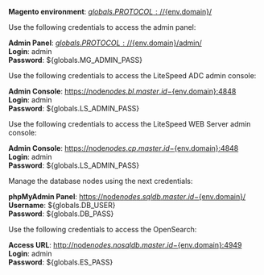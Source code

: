 **Magento environment**: [${globals.PROTOCOL}://${env.domain}/](${globals.PROTOCOL}://${env.domain}/)

Use the following credentials to access the admin panel:

**Admin Panel**: [${globals.PROTOCOL}://${env.domain}/admin/](${globals.PROTOCOL}://${env.domain}/admin/)  
**Login**: admin  
**Password**: ${globals.MG_ADMIN_PASS}  

Use the following credentials to access the LiteSpeed ADC admin console:

**Admin Console**: [https://node${nodes.bl.master.id}-${env.domain}:4848](https://node${nodes.bl.master.id}-${env.domain}:4848)  
**Login**: admin  
**Password**: ${globals.LS_ADMIN_PASS}  

Use the following credentials to access the LiteSpeed WEB Server admin console:

**Admin Console**: [https://node${nodes.cp.master.id}-${env.domain}:4848](https://node${nodes.cp.master.id}-${env.domain}:4848)  
**Login**: admin  
**Password**: ${globals.LS_ADMIN_PASS}  

Manage the database nodes using the next credentials:

**phpMyAdmin Panel**: [https://node${nodes.sqldb.master.id}-${env.domain}/](https://node${nodes.sqldb.master.id}-${env.domain}/)  
**Username**: ${globals.DB_USER}    
**Password**: ${globals.DB_PASS}  

Use the following credentials to access the OpenSearch:

**Access URL**: [http://node${nodes.nosqldb.master.id}-${env.domain}:4949](http://node${nodes.nosqldb.master.id}-${env.domain}:4949)  
**Login**: admin  
**Password**: ${globals.ES_PASS}  
